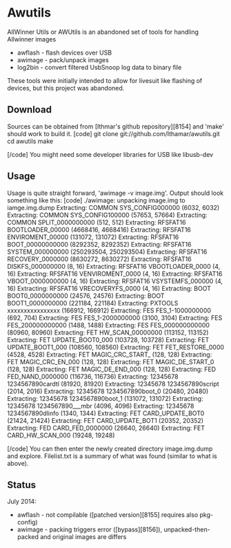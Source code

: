 # Awutils
AllWinner Utils or AWUtils is an abandoned set of tools for handling Allwinner images 
  * awflash - flash devices over USB
  * awimage - pack/unpack images
  * log2bin - convert filtered UsbSnoop log data to binary file

These tools were initially intended to allow for livesuit like flashing of devices, but this project was abandoned. 
## Download
Sources can be obtained from [Ithmar's github repository][8154] and 'make' should work to build it. 
[code] 
    git clone git://github.com/Ithamar/awutils.git
    cd awutils
    make
    
[/code]
You might need some developer libraries for USB like libusb-dev 
## Usage
Usage is quite straight forward, 'awimage -v image.img'. 
Output should look something like this: 
[code] 
    ./awimage: unpacking image.img to iamge.img.dump
    Extracting: COMMON   SYS_CONFIG000000 (6032, 6032)
    Extracting: COMMON   SYS_CONFIG100000 (57653, 57664)
    Extracting: COMMON   SPLIT_0000000000 (512, 512)
    Extracting: RFSFAT16 BOOTLOADER_00000 (4668416, 4668416)
    Extracting: RFSFAT16 ENVIROMENT_00000 (131072, 131072)
    Extracting: RFSFAT16 BOOT_00000000000 (8292352, 8292352)
    Extracting: RFSFAT16 SYSTEM_000000000 (250293504, 250293504)
    Extracting: RFSFAT16 RECOVERY_0000000 (8630272, 8630272)
    Extracting: RFSFAT16 DISKFS_000000000 (8, 16)
    Extracting: RFSFAT16 VBOOTLOADER_0000 (4, 16)
    Extracting: RFSFAT16 VENVIROMENT_0000 (4, 16)
    Extracting: RFSFAT16 VBOOT_0000000000 (4, 16)
    Extracting: RFSFAT16 VSYSTEMFS_000000 (4, 16)
    Extracting: RFSFAT16 VRECOVERYFS_0000 (4, 16)
    Extracting: BOOT     BOOT0_0000000000 (24576, 24576)
    Extracting: BOOT     BOOT1_0000000000 (221184, 221184)
    Extracting: PXTOOLS  xxxxxxxxxxxxxxxx (166912, 166912)
    Extracting: FES      FES_1-1000000000 (692, 704)
    Extracting: FES      FES_1-2000000000 (3100, 3104)
    Extracting: FES      FES_200000000000 (1488, 1488)
    Extracting: FES      FES_000000000000 (80960, 80960)
    Extracting: FET      HW_SCAN_00000000 (113152, 113152)
    Extracting: FET      UPDATE_BOOT0_000 (103728, 103728)
    Extracting: FET      UPDATE_BOOT1_000 (108560, 108560)
    Extracting: FET      FET_RESTORE_0000 (4528, 4528)
    Extracting: FET      MAGIC_CRC_START_ (128, 128)
    Extracting: FET      MAGIC_CRC_EN_000 (128, 128)
    Extracting: FET      MAGIC_DE_START_0 (128, 128)
    Extracting: FET      MAGIC_DE_END_000 (128, 128)
    Extracting: FED      FED_NAND_0000000 (116736, 116736)
    Extracting: 12345678 1234567890cardtl (81920, 81920)
    Extracting: 12345678 1234567890script (2014, 2016)
    Extracting: 12345678 1234567890boot_0 (20480, 20480)
    Extracting: 12345678 1234567890boot_1 (131072, 131072)
    Extracting: 12345678 1234567890___mbr (4096, 4096)
    Extracting: 12345678 1234567890dlinfo (1340, 1344)
    Extracting: FET      CARD_UPDATE_BOT0 (21424, 21424)
    Extracting: FET      CARD_UPDATE_BOT1 (20352, 20352)
    Extracting: FED      CARD_FED_0000000 (26640, 26640)
    Extracting: FET      CARD_HW_SCAN_000 (19248, 19248)
    
[/code]
You can then enter the newly created directory image.img.dump and explore. 
Filelist.txt is a summary of what was found (similar to what is above). 
## Status
July 2014: 
  * awflash - not compilable ([patched version][8155] requires also pkg-config)
  * awimage - packing triggers error ([bypass][8156]), unpacked-then-packed and original images are differs
